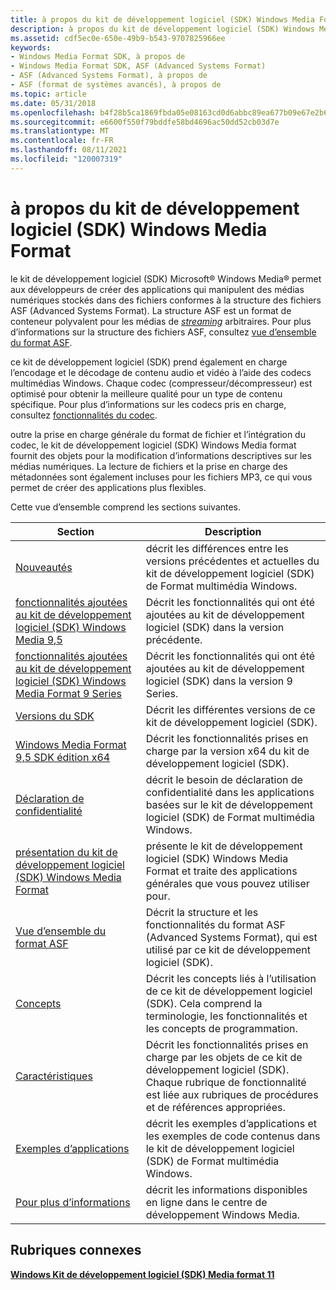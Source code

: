 ```yaml
---
title: à propos du kit de développement logiciel (SDK) Windows Media Format
description: à propos du kit de développement logiciel (SDK) Windows Media Format
ms.assetid: cdf5ec0e-650e-49b9-b543-9707825966ee
keywords:
- Windows Media Format SDK, à propos de
- Windows Media Format SDK, ASF (Advanced Systems Format)
- ASF (Advanced Systems Format), à propos de
- ASF (format de systèmes avancés), à propos de
ms.topic: article
ms.date: 05/31/2018
ms.openlocfilehash: b4f28b5ca1869fbda05e08163cd0d6abbc89ea677b09e67e2b60ddf8dd660a7b
ms.sourcegitcommit: e6600f550f79bddfe58bd4696ac50dd52cb03d7e
ms.translationtype: MT
ms.contentlocale: fr-FR
ms.lasthandoff: 08/11/2021
ms.locfileid: "120007319"
---
```

# <a name="about-the-windows-media-format-sdk"></a>à propos du kit de développement logiciel (SDK) Windows Media Format

le kit de développement logiciel (SDK) Microsoft® Windows Media® permet aux développeurs de créer des applications qui manipulent des médias numériques stockés dans des fichiers conformes à la structure des fichiers ASF (Advanced Systems Format). La structure ASF est un format de conteneur polyvalent pour les médias de [*streaming*](wmformat-glossary.md) arbitraires. Pour plus d’informations sur la structure des fichiers ASF, consultez [vue d’ensemble du format ASF](overview-of-the-asf-format.md).

ce kit de développement logiciel (SDK) prend également en charge l’encodage et le décodage de contenu audio et vidéo à l’aide des codecs multimédias Windows. Chaque codec (compresseur/décompresseur) est optimisé pour obtenir la meilleure qualité pour un type de contenu spécifique. Pour plus d’informations sur les codecs pris en charge, consultez [fonctionnalités du codec](codec-features.md).

outre la prise en charge générale du format de fichier et l’intégration du codec, le kit de développement logiciel (SDK) Windows Media format fournit des objets pour la modification d’informations descriptives sur les médias numériques. La lecture de fichiers et la prise en charge des métadonnées sont également incluses pour les fichiers MP3, ce qui vous permet de créer des applications plus flexibles.

Cette vue d’ensemble comprend les sections suivantes.



| Section                                                                                                                | Description                                                                                                                           |
|------------------------------------------------------------------------------------------------------------------------|---------------------------------------------------------------------------------------------------------------------------------------|
| [Nouveautés](whats-new.md)                                                                                            | décrit les différences entre les versions précédentes et actuelles du kit de développement logiciel (SDK) de Format multimédia Windows.                                  |
| [fonctionnalités ajoutées au kit de développement logiciel (SDK) Windows Media 9,5](features-added-in-the-windows-media-9-5-sdk.md)                         | Décrit les fonctionnalités qui ont été ajoutées au kit de développement logiciel (SDK) dans la version précédente.                                                            |
| [fonctionnalités ajoutées au kit de développement logiciel (SDK) Windows Media Format 9 Series](features-added-in-the-windows-media-format-9-series-sdk.md) | Décrit les fonctionnalités qui ont été ajoutées au kit de développement logiciel (SDK) dans la version 9 Series.                                                            |
| [Versions du SDK](sdk-versions.md)                                                                                       | Décrit les différentes versions de ce kit de développement logiciel (SDK).                                                                                         |
| [Windows Media Format 9,5 SDK édition x64](windows-media-format-9-5-sdk-x64-edition.md)                               | Décrit les fonctionnalités prises en charge par la version x64 du kit de développement logiciel (SDK).                                                                 |
| [Déclaration de confidentialité](privacy-statement.md)                                                                             | décrit le besoin de déclaration de confidentialité dans les applications basées sur le kit de développement logiciel (SDK) de Format multimédia Windows.                             |
| [présentation du kit de développement logiciel (SDK) Windows Media Format](overview-of-the-windows-media-format-sdk.md)                               | présente le kit de développement logiciel (SDK) Windows Media Format et traite des applications générales que vous pouvez utiliser pour.                               |
| [Vue d’ensemble du format ASF](overview-of-the-asf-format.md)                                                           | Décrit la structure et les fonctionnalités du format ASF (Advanced Systems Format), qui est utilisé par ce kit de développement logiciel (SDK).                             |
| [Concepts](concepts.md)                                                                                               | Décrit les concepts liés à l’utilisation de ce kit de développement logiciel (SDK). Cela comprend la terminologie, les fonctionnalités et les concepts de programmation.              |
| [Caractéristiques](features.md)                                                                                               | Décrit les fonctionnalités prises en charge par les objets de ce kit de développement logiciel (SDK). Chaque rubrique de fonctionnalité est liée aux rubriques de procédures et de références appropriées. |
| [Exemples d’applications](sample-applications.md)                                                                         | décrit les exemples d’applications et les exemples de code contenus dans le kit de développement logiciel (SDK) de Format multimédia Windows.                                          |
| [Pour plus d’informations](for-more-information.md)                                                                       | décrit les informations disponibles en ligne dans le centre de développement Windows Media.                                                         |



 

## <a name="related-topics"></a>Rubriques connexes

<dl> <dt>

[**Windows Kit de développement logiciel (SDK) Media format 11**](windows-media-format-11-sdk.md)
</dt> </dl>

 

 




